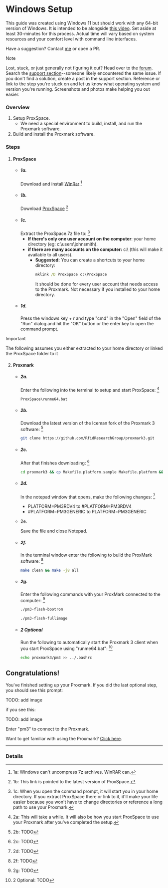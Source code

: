 # Windows Setup
This guide was created using Windows 11 but should work with any 64-bit version of Windows. It is intended to be alongside [this video](). Set aside at least 30-minutes for this process. Actual time will vary based on system resources and your comfort level with command line interfaces.

Have a suggestion? Contact [me](mailto:operations@dangerousthings.com) or open a PR.


> [!NOTE]
> Lost, stuck, or just generally not figuring it out? Head over to the [forum](https://dngr.us/forum). Search the [support section](https://forum.dangerousthings.com/search?q=%23support%20)--someone likely encountered the same issue. If you don't find a solution, create a post in the support section. Reference or link to the step you're stuck on and let us know what operating system and version you're running. Screenshots and photos make helping you out easier.


### Overview
1. Setup ProxSpace.
   - We need a special environment to build, install, and run the Proxmark software.
3. Build and install the Proxmark software.

### Steps
1. #### ProxSpace
   
	* ##### 1a. 
  		Download and install [WinRar](https://www.win-rar.com/download.html?&L=0) [^1a_details]
	* ##### 1b.
  		Download [ProxSpace](https://github.com/Gator96100/ProxSpace/releases/latest/download/ProxSpace.7z) [^1b_details]
	* ##### 1c.
  		Extract the ProxSpace.7z file to: [^1c_details]
		* **If there's only one user account on the computer**:  your home directory (eg: c:\users\johnsmith).
		* **if there are many accounts on the computer:** c:\ (this will make it available to all users).
			* **Suggested:** You can create a shortcuts to your home directory:
				```cmd
				mklink /D ProxSpace c:\ProxSpace
				```
				It should be done for every user account that needs access to the Proxmark. Not necessary if you installed to your home directory.
	* ##### 1d.
  		Press the windows key + r and type "cmd" in the "Open" field of the "Run" dialog and hit the "OK" button or the enter key to open the command prompt.


> [!IMPORTANT]
> The following assumes you either extracted to your home directory or linked the ProxSpace folder to it


2. #### Proxmark
	* ##### 2a.
  		Enter the following into the terminal to setup and start ProxSpace: [^2a_details]
		```cmd
		ProxSpace\runme64.bat
		```
	* ##### 2b.
  		Download the latest version of the Iceman fork of the Proxmark 3 software: [^2b_details]
		```bash
		git clone https://github.com/RfidResearchGroup/proxmark3.git
		```
	* ##### 2c.
  		After that finishes downloading: [^2c_details]
		```bash
		cd proxmark3 && cp Makefile.platform.sample Makefile.platform && notepad Makefile.platform
		```
	* ##### 2d.
  		In the notepad window that opens, make the following changes: [^2d_details]
		- PLATFORM=PM3RDV4 to #PLATFORM=PM3RDV4
		- #PLATFORM=PM3GENERIC to PLATFORM=PM3GENERIC
	* 2e.

   		Save the file and close Notepad.
	* ##### 2f.
		In the terminal window enter the following to build the ProxMark software: [^2f_details]
		```bash
		make clean && make -j8 all
		```
	* ##### 2g.
 
  		Enter the following commands with your ProxMark connected to the computer: [^2g_details]
		```bash
		./pm3-flash-bootrom
		```
  
		```bash
		./pm3-flash-fullimage
		```
  
	* ##### 2 Optional
		
		Run the following to automatically start the Proxmark 3 client when you start ProxSpace using "runme64.bat": [^2_optional_details]
		```bash
		echo proxmark3/pm3 >> ../.bashrc
		```

## Congratulations!
You've finished setting up your Proxmark. If you did the last optional step, you should see this prompt:

TODO: add image

if you see this:

TODO: add image

Enter "pm3" to connect to the Proxmark.

Want to get familiar with using the Proxmark? [Click here](PROXMARK_BASICS.md).

---

### Details

[^1a_details]: 1a: Windows can't uncompress 7z archives. WinRAR can.
[^1b_details]: 1b: This link is pointed to the latest version of ProxSpace. 
[^1c_details]: 1c: When you open the command prompt, it will start you in your home directory. If you extract ProxSpace there or link to it, it'll make your life easier because you won't have to change directories or reference a long path to use your Proxmark. 

[^2a_details]: 2a: This will take a while. It will also be how you start ProxSpace to use your Proxmark after you've completed the setup.
[^2b_details]: 2b: TODO
[^2c_details]: 2c: TODO
[^2d_details]: 2d: TODO
[^2f_details]: 2f: TODO
[^2g_details]: 2g: TODO
[^2_optional_details]: 2 Optional: TODO
